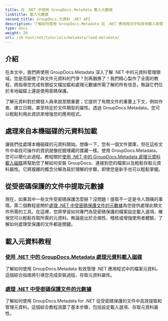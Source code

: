 ```yaml
---
title: 在 .NET 中使用 GroupDocs.Metadata 載入元數據
linktitle: 載入元數據
second_title: GroupDocs.元資料 .NET API
description: 了解如何使用 GroupDocs.Metadata 在 .NET 應用程式中有效地載入和管理元資料。
type: docs
weight: 20
url: /zh-hant/net/tutorials/metadata/load-metadata/
---
```

## 介紹

在本文中，我們將使用 GroupDocs.Metadata 深入了解 .NET 中的元資料管理領域。您是否厭倦了與文件元資料的鬥爭？別再猶豫了！我們精心製作了全面的教程，將指導您完成有關從文檔加載和處理元數據所需了解的所有信息，無論它們位於本地磁碟上還是使用密碼保護。 

了解元資料對於開發人員來說至關重要；它提供了有關文件的重要上下文，例如作者、建立日期，甚至特定於文件類型的屬性。透過 GroupDocs.Metadata，您可以輕鬆利用此資訊來增強您的應用程式。

## 處理來自本機磁碟的元資料加載
讓我們從處理本機磁碟的元資料開始。想像一下，您有一個文件寶庫，但在這些文件中尋找可操作的資訊就像挖掘埋藏的寶藏一樣。使用 GroupDocs.Metadata，您可以簡化此過程。教程關於[使用 .NET 中的 GroupDocs.Metadata 處理元資料載入磁碟](./handling-metadata-local-disk/)將幫助您了解如何安裝 GroupDocs、連接到您的檔案以及輕鬆存取元資料屬性。它將複雜的概念分解為易於理解的步驟，即使您是新手也可以輕鬆掌握。

## 從受密碼保護的文件中提取元數據
現在，如果其中一些文件受密碼保護怎麼辦？沒問題！提取不一定是令人頭痛的事情。第二個教程是關於[處理 .NET 中受密碼保護文件的元數據](./handling-metadata-from-password-protected-document/)為您提供處理此類文件所需的工具。在這裡，您將學習如何專門為受密碼保護的檔案設定載入選項，確保您可以輕鬆存取所需的元資料。無論是出於合規性、稽核或增強使用者體驗，了解如何處理受保護的文件都是關鍵。

## 載入元資料教程
### [使用 .NET 中的 GroupDocs.Metadata 處理元資料載入磁碟](./handling-metadata-local-disk/)
了解如何使用 GroupDocs.Metadata 有效管理 .NET 應用程式中的檔案元資料。這個綜合指南將引導您完成安裝過程，存取元資料屬性。
### [處理 .NET 中受密碼保護文件的元數據](./handling-metadata-from-password-protected-document/)
了解如何使用 GroupDocs.Metadata for .NET 從受密碼保護的文件中高效提取和管理元資料。這個綜合教程涵蓋了基本步驟，包括設定載入選項、存取元資料屬性。